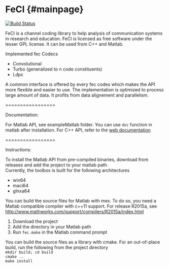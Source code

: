 FeCl {#mainpage}
=================

[![Build Status](https://travis-ci.org/eti-p-doray/FeCl.svg?branch=master)](https://travis-ci.org/eti-p-doray/FeCl)

FeCl is a channel coding library to help analysis of communication systems in research and education.
FeCl is licensed as free software under the lesser GPL license.
It can be used from C++ and Matlab.

Implemented fec Codecs<br/>
* Convolutional
* Turbo (generalized to n code constituents)
* Ldpc

A common interface is offered by every fec codes which makes the API more flexible and easier to use.
The implementation is optimized to process large amount of data. It profits from data alignement and parallelism.

=================

Documentation:

For Matlab API, see exampleMatlab folder. You can use `doc` function in matlab after installation.
For C++ API, refer to the [web documentation](http://eti-p-doray.github.io/FeCl/)

=================

Instructions:

To install the Matlab API from pre-compiled binaries, download from releases and add the project to your matlab path. <br/>
Currently, the toolbox is built for the following architectures<br/>
* win64 
* maci64 
* glnxa64 

You can build the source files for Matlab with mex. To do so, you need a Matlab compatible compiler with c++11 support. For release R2015a, see <http://www.mathworks.com/support/compilers/R2015a/index.html> <br/>
1. Download the project<br/>
2. Add the directory in your Matlab path<br/>
3. Run `fec.make` in the Matlab command prompt<br/>

You can build the source files as a library with cmake.
For an out-of-place build, run the following from the project directory<br/>
`mkdir build; cd build` <br/>
`cmake ..` <br/>
`make install` <br/>
